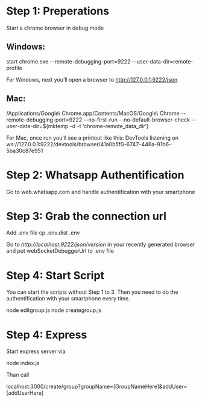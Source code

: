 # Step 1: Preperations

Start a chrome browser in debug mode

## Windows: 
start chrome.exe --remote-debugging-port=9222 --user-data-dir=remote-profile

For Windows, next you’ll open a browser to http://127.0.0.1:9222/json

## Mac: 
/Applications/Google\ Chrome.app/Contents/MacOS/Google\ Chrome --remote-debugging-port=9222 --no-first-run --no-default-browser-check --user-data-dir=$(mktemp -d -t 'chrome-remote_data_dir')

For Mac, once run you’ll see a printout like this:
DevTools listening on ws://127.0.0.1:9222/devtools/browser/41a0b5f0–6747–446a-91b6–5ba30c87e951

# Step 2: Whatsapp Authentification
Go to web.whatsapp.com and handle authentification with your smartphone

# Step 3: Grab the connection url

Add .env file cp .env.dist .env

Go to *http://localhost:9222/json/version* in your recently generated browser and put webSocketDebuggerUrl to .env file

# Step 4: Start Script

You can start the scripts without Step 1 to 3. Then you need to do the authentification with your smartphone every time. 

node editgroup.js
node creategroup.js

# Step 4: Express

Start express server via 

node index.js

Than call

localhost:3000/create/group?groupName=[GroupNameHere]&addUser=[addUserHere]